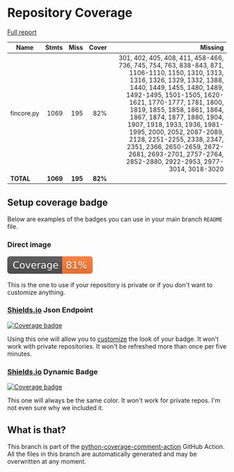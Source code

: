 # Repository Coverage

[Full report](https://htmlpreview.github.io/?https://github.com/inco-org/fincore/blob/python-coverage-comment-action-data/htmlcov/index.html)

| Name       |    Stmts |     Miss |   Cover |   Missing |
|----------- | -------: | -------: | ------: | --------: |
| fincore.py |     1069 |      195 |     82% |301, 402, 405, 408, 411, 458-466, 736, 745, 754, 763, 838-843, 871, 1106-1110, 1150, 1310, 1313, 1316, 1326, 1329, 1332, 1388, 1440, 1449, 1455, 1480, 1489, 1492-1495, 1501-1505, 1620-1621, 1770-1777, 1781, 1800, 1819, 1855, 1858, 1861, 1864, 1867, 1874, 1877, 1880, 1904, 1907, 1918, 1933, 1936, 1981-1995, 2000, 2052, 2087-2089, 2128, 2251-2255, 2338, 2347, 2351, 2366, 2650-2659, 2672-2681, 2693-2701, 2757-2764, 2852-2880, 2922-2953, 2977-3014, 3018-3020 |
|  **TOTAL** | **1069** |  **195** | **82%** |           |


## Setup coverage badge

Below are examples of the badges you can use in your main branch `README` file.

### Direct image

[![Coverage badge](https://raw.githubusercontent.com/inco-org/fincore/python-coverage-comment-action-data/badge.svg)](https://htmlpreview.github.io/?https://github.com/inco-org/fincore/blob/python-coverage-comment-action-data/htmlcov/index.html)

This is the one to use if your repository is private or if you don't want to customize anything.

### [Shields.io](https://shields.io) Json Endpoint

[![Coverage badge](https://img.shields.io/endpoint?url=https://raw.githubusercontent.com/inco-org/fincore/python-coverage-comment-action-data/endpoint.json)](https://htmlpreview.github.io/?https://github.com/inco-org/fincore/blob/python-coverage-comment-action-data/htmlcov/index.html)

Using this one will allow you to [customize](https://shields.io/endpoint) the look of your badge.
It won't work with private repositories. It won't be refreshed more than once per five minutes.

### [Shields.io](https://shields.io) Dynamic Badge

[![Coverage badge](https://img.shields.io/badge/dynamic/json?color=brightgreen&label=coverage&query=%24.message&url=https%3A%2F%2Fraw.githubusercontent.com%2Finco-org%2Ffincore%2Fpython-coverage-comment-action-data%2Fendpoint.json)](https://htmlpreview.github.io/?https://github.com/inco-org/fincore/blob/python-coverage-comment-action-data/htmlcov/index.html)

This one will always be the same color. It won't work for private repos. I'm not even sure why we included it.

## What is that?

This branch is part of the
[python-coverage-comment-action](https://github.com/marketplace/actions/python-coverage-comment)
GitHub Action. All the files in this branch are automatically generated and may be
overwritten at any moment.